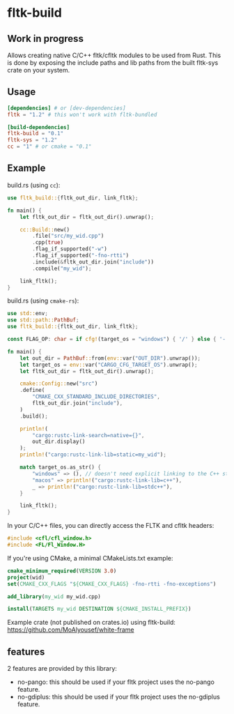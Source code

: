 # fltk-build

## Work in progress 

Allows creating native C/C++ fltk/cfltk modules to be used from Rust. This is done by exposing the include paths and lib paths from the built fltk-sys crate on your system.

## Usage
```toml
[dependencies] # or [dev-dependencies]
fltk = "1.2" # this won't work with fltk-bundled

[build-dependencies]
fltk-build = "0.1"
fltk-sys = "1.2"
cc = "1" # or cmake = "0.1"
```

## Example
build.rs (using `cc`):
```rust
use fltk_build::{fltk_out_dir, link_fltk};

fn main() {
    let fltk_out_dir = fltk_out_dir().unwrap();

    cc::Build::new()
        .file("src/my_wid.cpp")
        .cpp(true)
        .flag_if_supported("-w")
        .flag_if_supported("-fno-rtti")
        .include(&fltk_out_dir.join("include"))
        .compile("my_wid");

    link_fltk();
}
```

build.rs (using `cmake-rs`):
```rust
use std::env;
use std::path::PathBuf;
use fltk_build::{fltk_out_dir, link_fltk};

const FLAG_OP: char = if cfg!(target_os = "windows") { '/' } else { '-' };

fn main() {
    let out_dir = PathBuf::from(env::var("OUT_DIR").unwrap());
    let target_os = env::var("CARGO_CFG_TARGET_OS").unwrap();
    let fltk_out_dir = fltk_out_dir().unwrap();

    cmake::Config::new("src")
    .define(
        "CMAKE_CXX_STANDARD_INCLUDE_DIRECTORIES",
        fltk_out_dir.join("include"),
    )
    .build();

    println!(
        "cargo:rustc-link-search=native={}",
        out_dir.display()
    );
    println!("cargo:rustc-link-lib=static=my_wid");

    match target_os.as_str() {
        "windows" => (), // doesn't need explicit linking to the C++ stdlib
        "macos" => println!("cargo:rustc-link-lib=c++"),
        _ => println!("cargo:rustc-link-lib=stdc++"),
    }

    link_fltk();
}
```

In your C/C++ files, you can directly access the FLTK and cfltk headers:
```c++
#include <cfl/cfl_window.h>
#include <FL/Fl_Window.H>
```

If you're using CMake, a minimal CMakeLists.txt example:
```cmake
cmake_minimum_required(VERSION 3.0)
project(wid)
set(CMAKE_CXX_FLAGS "${CMAKE_CXX_FLAGS} -fno-rtti -fno-exceptions")

add_library(my_wid my_wid.cpp)

install(TARGETS my_wid DESTINATION ${CMAKE_INSTALL_PREFIX})
```

Example crate (not published on crates.io) using fltk-build:
https://github.com/MoAlyousef/white-frame

## features
2 features are provided by this library:
- no-pango: this should be used if your fltk project uses the no-pango feature.
- no-gdiplus: this should be used if your fltk project uses the no-gdiplus feature.
